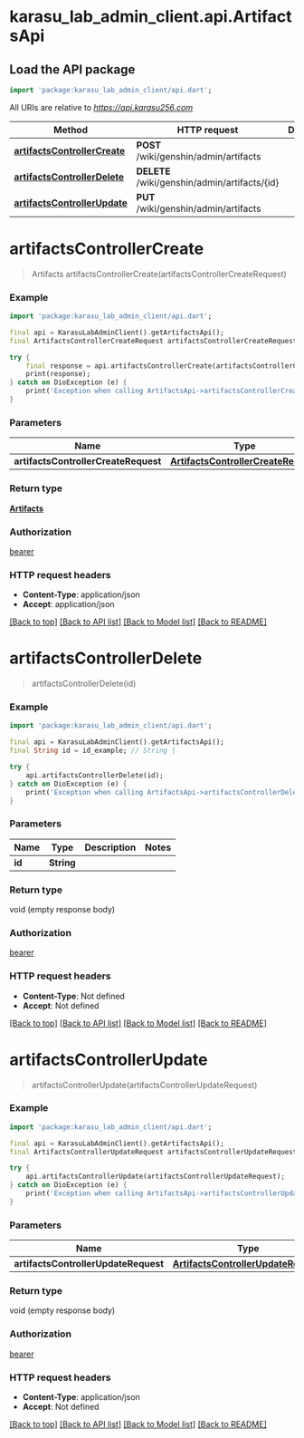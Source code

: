 # karasu_lab_admin_client.api.ArtifactsApi

## Load the API package
```dart
import 'package:karasu_lab_admin_client/api.dart';
```

All URIs are relative to *https://api.karasu256.com*

Method | HTTP request | Description
------------- | ------------- | -------------
[**artifactsControllerCreate**](ArtifactsApi.md#artifactscontrollercreate) | **POST** /wiki/genshin/admin/artifacts | 
[**artifactsControllerDelete**](ArtifactsApi.md#artifactscontrollerdelete) | **DELETE** /wiki/genshin/admin/artifacts/{id} | 
[**artifactsControllerUpdate**](ArtifactsApi.md#artifactscontrollerupdate) | **PUT** /wiki/genshin/admin/artifacts | 


# **artifactsControllerCreate**
> Artifacts artifactsControllerCreate(artifactsControllerCreateRequest)



### Example
```dart
import 'package:karasu_lab_admin_client/api.dart';

final api = KarasuLabAdminClient().getArtifactsApi();
final ArtifactsControllerCreateRequest artifactsControllerCreateRequest = ; // ArtifactsControllerCreateRequest | 

try {
    final response = api.artifactsControllerCreate(artifactsControllerCreateRequest);
    print(response);
} catch on DioException (e) {
    print('Exception when calling ArtifactsApi->artifactsControllerCreate: $e\n');
}
```

### Parameters

Name | Type | Description  | Notes
------------- | ------------- | ------------- | -------------
 **artifactsControllerCreateRequest** | [**ArtifactsControllerCreateRequest**](ArtifactsControllerCreateRequest.md)|  | 

### Return type

[**Artifacts**](Artifacts.md)

### Authorization

[bearer](../README.md#bearer)

### HTTP request headers

 - **Content-Type**: application/json
 - **Accept**: application/json

[[Back to top]](#) [[Back to API list]](../README.md#documentation-for-api-endpoints) [[Back to Model list]](../README.md#documentation-for-models) [[Back to README]](../README.md)

# **artifactsControllerDelete**
> artifactsControllerDelete(id)



### Example
```dart
import 'package:karasu_lab_admin_client/api.dart';

final api = KarasuLabAdminClient().getArtifactsApi();
final String id = id_example; // String | 

try {
    api.artifactsControllerDelete(id);
} catch on DioException (e) {
    print('Exception when calling ArtifactsApi->artifactsControllerDelete: $e\n');
}
```

### Parameters

Name | Type | Description  | Notes
------------- | ------------- | ------------- | -------------
 **id** | **String**|  | 

### Return type

void (empty response body)

### Authorization

[bearer](../README.md#bearer)

### HTTP request headers

 - **Content-Type**: Not defined
 - **Accept**: Not defined

[[Back to top]](#) [[Back to API list]](../README.md#documentation-for-api-endpoints) [[Back to Model list]](../README.md#documentation-for-models) [[Back to README]](../README.md)

# **artifactsControllerUpdate**
> artifactsControllerUpdate(artifactsControllerUpdateRequest)



### Example
```dart
import 'package:karasu_lab_admin_client/api.dart';

final api = KarasuLabAdminClient().getArtifactsApi();
final ArtifactsControllerUpdateRequest artifactsControllerUpdateRequest = ; // ArtifactsControllerUpdateRequest | 

try {
    api.artifactsControllerUpdate(artifactsControllerUpdateRequest);
} catch on DioException (e) {
    print('Exception when calling ArtifactsApi->artifactsControllerUpdate: $e\n');
}
```

### Parameters

Name | Type | Description  | Notes
------------- | ------------- | ------------- | -------------
 **artifactsControllerUpdateRequest** | [**ArtifactsControllerUpdateRequest**](ArtifactsControllerUpdateRequest.md)|  | 

### Return type

void (empty response body)

### Authorization

[bearer](../README.md#bearer)

### HTTP request headers

 - **Content-Type**: application/json
 - **Accept**: Not defined

[[Back to top]](#) [[Back to API list]](../README.md#documentation-for-api-endpoints) [[Back to Model list]](../README.md#documentation-for-models) [[Back to README]](../README.md)

